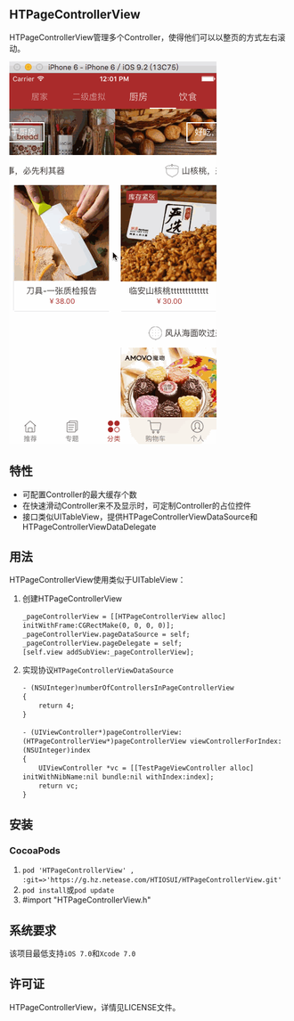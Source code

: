 HTPageControllerView
---
HTPageControllerView管理多个Controller，使得他们可以以整页的方式左右滚动。

![Mou icon](yx.gif)

特性
---
* 可配置Controller的最大缓存个数
* 在快速滑动Controller来不及显示时，可定制Controller的占位控件
* 接口类似UITableView，提供HTPageControllerViewDataSource和HTPageControllerViewDataDelegate

用法
---
HTPageControllerView使用类似于UITableView：

1. 创建HTPageControllerView

	```
	_pageControllerView = [[HTPageControllerView alloc] initWithFrame:CGRectMake(0, 0, 0, 0)];
    _pageControllerView.pageDataSource = self;
    _pageControllerView.pageDelegate = self;
    [self.view addSubView:_pageControllerView];
	```

2. 实现协议`HTPageControllerViewDataSource`

	```
	- (NSUInteger)numberOfControllersInPageControllerView
	{
    	return 4;
	}

	- (UIViewController*)pageControllerView:(HTPageControllerView*)pageControllerView viewControllerForIndex:(NSUInteger)index
	{
    	UIViewController *vc = [[TestPageViewController alloc] initWithNibName:nil bundle:nil withIndex:index];
    	return vc;
	}
	```

安装
---
###	CocoaPods

1. `pod 'HTPageControllerView' , :git=>'https://g.hz.netease.com/HTIOSUI/HTPageControllerView.git'`
2. `pod install`或`pod update`
3. \#import "HTPageControllerView.h"
	
系统要求
---

该项目最低支持`iOS 7.0`和`Xcode 7.0`

许可证
---

HTPageControllerView，详情见LICENSE文件。
